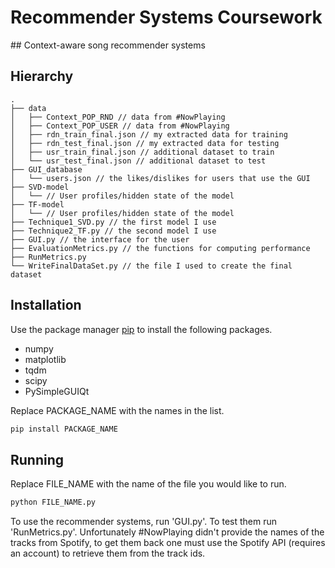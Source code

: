 # Recommender Systems Coursework
## Context-aware song recommender systems

## Hierarchy
```
.
├── data
│   ├── Context_POP_RND // data from #NowPlaying
│   ├── Context_POP_USER // data from #NowPlaying
│   ├── rdn_train_final.json // my extracted data for training
│   ├── rdn_test_final.json // my extracted data for testing
│   ├── usr_train_final.json // additional dataset to train
│   └── usr_test_final.json // additional dataset to test
├── GUI_database
│   └── users.json // the likes/dislikes for users that use the GUI
├── SVD-model
│   └── // User profiles/hidden state of the model
├── TF-model
│   └── // User profiles/hidden state of the model
├── Technique1_SVD.py // the first model I use
├── Technique2_TF.py // the second model I use
├── GUI.py // the interface for the user
├── EvaluationMetrics.py // the functions for computing performance
├── RunMetrics.py
└── WriteFinalDataSet.py // the file I used to create the final dataset
```

## Installation
Use the package manager [pip](https://pip.pypa.io/en/stable/) to install the following packages.
- numpy
- matplotlib
- tqdm
- scipy
- PySimpleGUIQt

Replace PACKAGE_NAME with the names in the list.
```bash
pip install PACKAGE_NAME
```

## Running
Replace FILE_NAME with the name of the file you would like to run.
```bash
python FILE_NAME.py
```
To use the recommender systems, run 'GUI.py'. To test them run 'RunMetrics.py'. Unfortunately #NowPlaying didn't provide the names of the tracks from Spotify, to get them back one must use the Spotify API (requires an account) to retrieve them from the track ids.

